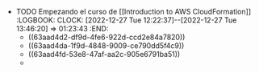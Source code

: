 - TODO Empezando el curso de [[Introduction to AWS CloudFormation]]
  :LOGBOOK:
  CLOCK: [2022-12-27 Tue 12:22:37]--[2022-12-27 Tue 13:46:20] =>  01:23:43
  :END:
	- ((63aad4d2-df9d-4fe6-922d-ccd2e84a7820))
	- ((63aad4da-1f9d-4848-9009-ce790dd5f4c9))
	- ((63aad4fd-53e8-47af-aa2c-905e6791ba51))
	-